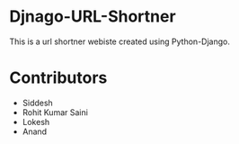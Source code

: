 # Djnago-URL-Shortner
This is a url shortner webiste created using Python-Django.

# Contributors
- Siddesh
- Rohit Kumar Saini
- Lokesh
- Anand
